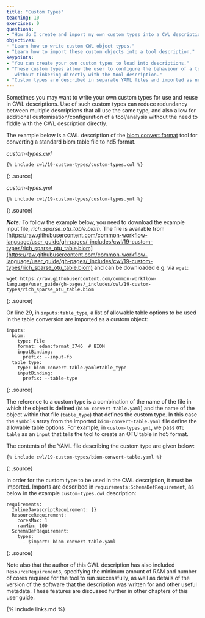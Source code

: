 ```yaml
---
title: "Custom Types"
teaching: 10
exercises: 0
questions:
- "How do I create and import my own custom types into a CWL description?"
objectives:
- "Learn how to write custom CWL object types."
- "Learn how to import these custom objects into a tool description."
keypoints:
- "You can create your own custom types to load into descriptions."
- "These custom types allow the user to configure the behaviour of a tool
   without tinkering directly with the tool description."
- "Custom types are described in separate YAML files and imported as needed."
---
```


Sometimes you may want to write your own custom types for use and reuse in CWL
descriptions. Use of such custom types can reduce redundancy between multiple
descriptions that all use the same type, and also allow for additional
customisation/configuration of a tool/analysis without the need to fiddle with
the CWL description directly.

The example below is a CWL description of the [biom convert format][biom] tool for
converting a standard biom table file to hd5 format.

*custom-types.cwl*

~~~
{% include cwl/19-custom-types/custom-types.cwl %}
~~~
{: .source}

*custom-types.yml*

~~~
{% include cwl/19-custom-types/custom-types.yml %}
~~~
{: .source}

___Note:___ To follow the example below, you need to download the example input file, *rich_sparse_otu_table.biom*. The file is available from [https://raw.githubusercontent.com/common-workflow-language/user_guide/gh-pages/_includes/cwl/19-custom-types/rich_sparse_otu_table.biom](https://raw.githubusercontent.com/common-workflow-language/user_guide/gh-pages/_includes/cwl/19-custom-types/rich_sparse_otu_table.biom) and can be downloaded e.g. via `wget`:

~~~
wget https://raw.githubusercontent.com/common-workflow-language/user_guide/gh-pages/_includes/cwl/19-custom-types/rich_sparse_otu_table.biom
~~~
{: .source}

On line 29, in `inputs:table_type`, a list of allowable table options to be used in the
table conversion are imported as a custom object:

```
inputs:
  biom:
    type: File
    format: edam:format_3746  # BIOM
    inputBinding:
      prefix: --input-fp
  table_type:
    type: biom-convert-table.yaml#table_type
    inputBinding:
      prefix: --table-type
```
{: .source}

The reference to a custom type is a combination of the name of the file in which
the object is defined (`biom-convert-table.yaml`) and the name of the object
within that file (`table_type`) that defines the custom type. In this case the `symbols`
array from the imported `biom-convert-table.yaml` file define the allowable table options.
For example, in `custom-types.yml`, we pass `OTU table` as an `input` that 
tells the tool to create an OTU table in hd5 format. 

The contents of the YAML file describing the custom type are given below:

~~~
{% include cwl/19-custom-types/biom-convert-table.yaml %}
~~~
{: .source}

In order for the custom type to be used in the CWL description, it must be
imported. Imports are described in `requirements:SchemaDefRequirement`, as
below in the example `custom-types.cwl` description:

```
requirements:
  InlineJavascriptRequirement: {}
  ResourceRequirement:
    coresMax: 1
    ramMin: 100
  SchemaDefRequirement:
    types:
      - $import: biom-convert-table.yaml
```
{: .source}

Note also that the author of this CWL description has also included
`ResourceRequirement`s, specifying the minimum amount of RAM and number of cores
required for the tool to run successfully, as well as details of the version of
the software that the description was written for and other useful metadata.
These features are discussed further in other chapters of this user guide.

[biom]: http://biom-format.org/
{% include links.md %}
